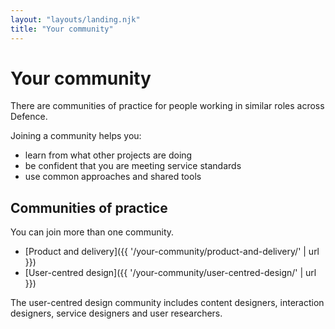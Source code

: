 ```yaml
---
layout: "layouts/landing.njk"
title: "Your community"
---
```


# Your community

There are communities of practice for people working in similar roles across Defence.

Joining a community helps you:

- learn from what other projects are doing
- be confident that you are meeting service standards
- use common approaches and shared tools

## Communities of practice

You can join more than one community.

- [Product and delivery]({{ '/your-community/product-and-delivery/' | url }})
- [User-centred design]({{ '/your-community/user-centred-design/' | url }})

The user-centred design community includes content designers, interaction designers, service designers and user researchers.
